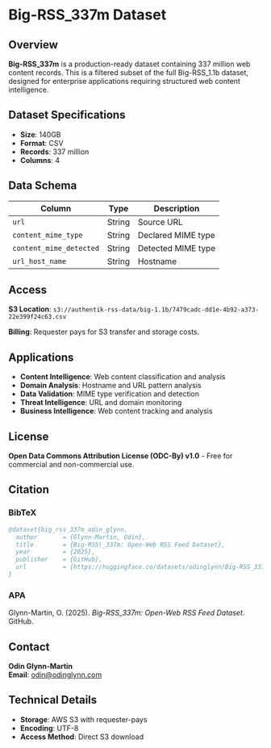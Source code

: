 # Big-RSS_337m Dataset

## Overview

**Big-RSS_337m** is a production-ready dataset containing 337 million web content records. This is a filtered subset of the full Big-RSS_1.1b dataset, designed for enterprise applications requiring structured web content intelligence.

## Dataset Specifications

- **Size**: 140GB
- **Format**: CSV
- **Records**: 337 million
- **Columns**: 4

## Data Schema

| Column | Type | Description |
|--------|------|-------------|
| `url` | String | Source URL |
| `content_mime_type` | String | Declared MIME type |
| `content_mime_detected` | String | Detected MIME type |
| `url_host_name` | String | Hostname |

## Access

**S3 Location**: `s3://authentik-rss-data/big-1.1b/7479cadc-dd1e-4b92-a373-22e399f24c63.csv`

**Billing**: Requester pays for S3 transfer and storage costs.

## Applications

- **Content Intelligence**: Web content classification and analysis
- **Domain Analysis**: Hostname and URL pattern analysis  
- **Data Validation**: MIME type verification and detection
- **Threat Intelligence**: URL and domain monitoring
- **Business Intelligence**: Web content tracking and analysis

## License

**Open Data Commons Attribution License (ODC-By) v1.0** - Free for commercial and non-commercial use.

## Citation

### BibTeX
```bibtex
@dataset{big_rss_337m_odin_glynn,
  author       = {Glynn-Martin, Odin},
  title        = {Big-RSS\_337m: Open-Web RSS Feed Dataset},
  year         = {2025},
  publisher    = {GitHub},
  url          = {https://huggingface.co/datasets/odinglynn/Big-RSS_337m}
}
```

### APA
Glynn-Martin, O. (2025). *Big-RSS_337m: Open-Web RSS Feed Dataset*. GitHub.

## Contact

**Odin Glynn-Martin**  
**Email**: odin@odinglynn.com

## Technical Details

- **Storage**: AWS S3 with requester-pays
- **Encoding**: UTF-8
- **Access Method**: Direct S3 download
